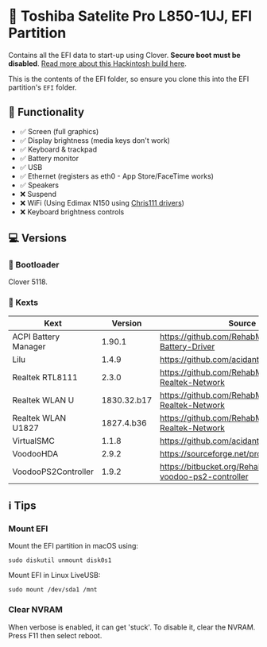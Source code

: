 # 🍏 Toshiba Satelite Pro L850-1UJ, EFI Partition
Contains all the EFI data to start-up using Clover. **Secure boot must be disabled**. [Read more about this Hackintosh build here](https://www.soupbowl.io/2020/04/toshiba-satellite-pro-l850-hackintosh-revisited/).

This is the contents of the EFI folder, so ensure you clone this into the EFI partition's `EFI` folder.

## 🚀 Functionality
- ✅ Screen (full graphics)
- ✅ Display brightness (media keys don't work)
- ✅ Keyboard & trackpad
- ✅ Battery monitor
- ✅ USB
- ✅ Ethernet (registers as eth0 - App Store/FaceTime works)
- ✅ Speakers
- ❌ Suspend
- ❌ WiFi (Using Edimax N150 using [Chris111 drivers](https://github.com/chris1111/Wireless-USB-Adapter-Clover))
- ❌ Keyboard brightness controls

## 💻 Versions
### 🥾 Bootloader
Clover 5118.

### 🧩 Kexts

Kext                 | Version     | Source
-------------------- | ----------- | ------
ACPI Battery Manager | 1.90.1      | https://github.com/RehabMan/OS-X-ACPI-Battery-Driver
Lilu                 | 1.4.9       | https://github.com/acidanthera/Lilu
Realtek RTL8111      | 2.3.0       | https://github.com/RehabMan/OS-X-Realtek-Network
Realtek WLAN U       | 1830.32.b17 | https://github.com/RehabMan/OS-X-Realtek-Network
Realtek WLAN U1827   | 1827.4.b36  | https://github.com/RehabMan/OS-X-Realtek-Network
VirtualSMC           | 1.1.8       | https://github.com/acidanthera/VirtualSMC
VoodooHDA            | 2.9.2       | https://sourceforge.net/projects/voodoohda
VoodooPS2Controller  | 1.9.2       | https://bitbucket.org/RehabMan/os-x-voodoo-ps2-controller

## ℹ️ Tips
### Mount EFI
Mount the EFI partition in macOS using:
```
sudo diskutil unmount disk0s1
```

Mount EFI in Linux LiveUSB:
```
sudo mount /dev/sda1 /mnt
```

### Clear NVRAM
When verbose is enabled, it can get 'stuck'. To disable it, clear the NVRAM. Press F11 then select reboot.
